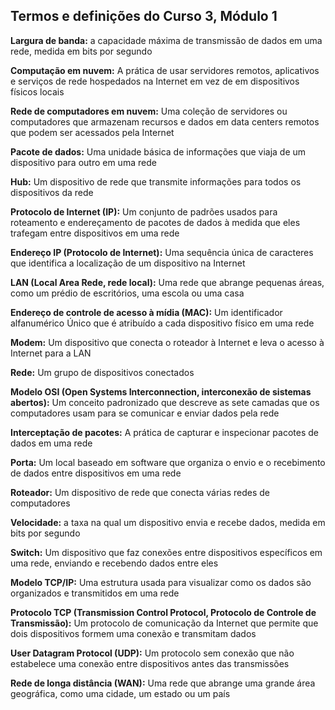 ## Termos e definições do Curso 3, Módulo 1

**Largura de banda:** a capacidade máxima de transmissão de dados em uma rede, medida em bits por segundo

**Computação em nuvem:** A prática de usar servidores remotos, aplicativos e serviços de rede hospedados na Internet em vez de em dispositivos físicos locais

**Rede de computadores em nuvem:** Uma coleção de servidores ou computadores que armazenam recursos e dados em data centers remotos que podem ser acessados pela Internet

**Pacote de dados:** Uma unidade básica de informações que viaja de um dispositivo para outro em uma rede

**Hub:** Um dispositivo de rede que transmite informações para todos os dispositivos da rede

**Protocolo de Internet (IP):** Um conjunto de padrões usados para roteamento e endereçamento de pacotes de dados à medida que eles trafegam entre dispositivos em uma rede

**Endereço IP (Protocolo de Internet):** Uma sequência única de caracteres que identifica a localização de um dispositivo na Internet

**LAN (Local Area Rede, rede local):** Uma rede que abrange pequenas áreas, como um prédio de escritórios, uma escola ou uma casa

**Endereço de controle de acesso à mídia (MAC):** Um identificador alfanumérico Único que é atribuído a cada dispositivo físico em uma rede

**Modem:** Um dispositivo que conecta o roteador à Internet e leva o acesso à Internet para a LAN

**Rede:** Um grupo de dispositivos conectados

**Modelo OSI (Open Systems Interconnection, interconexão de sistemas abertos):** Um conceito padronizado que descreve as sete camadas que os computadores usam para se comunicar e enviar dados pela rede

**Interceptação de pacotes:** A prática de capturar e inspecionar pacotes de dados em uma rede

**Porta:** Um local baseado em software que organiza o envio e o recebimento de dados entre dispositivos em uma rede

**Roteador:** Um dispositivo de rede que conecta várias redes de computadores

**Velocidade:** a taxa na qual um dispositivo envia e recebe dados, medida em bits por segundo

**Switch:** Um dispositivo que faz conexões entre dispositivos específicos em uma rede, enviando e recebendo dados entre eles

**Modelo TCP/IP:** Uma estrutura usada para visualizar como os dados são organizados e transmitidos em uma rede

**Protocolo TCP (Transmission Control Protocol, Protocolo de Controle de Transmissão):** Um protocolo de comunicação da Internet que permite que dois dispositivos formem uma conexão e transmitam dados

**User Datagram Protocol (UDP):** Um protocolo sem conexão que não estabelece uma conexão entre dispositivos antes das transmissões

**Rede de longa distância (WAN):** Uma rede que abrange uma grande área geográfica, como uma cidade, um estado ou um país